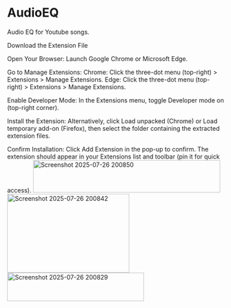 # AudioEQ
Audio EQ for Youtube songs.

Download the Extension File

Open Your Browser:
Launch Google Chrome or Microsoft Edge.

Go to Manage Extensions:
Chrome: Click the three-dot menu (top-right) > Extensions > Manage Extensions.
Edge: Click the three-dot menu (top-right) > Extensions > Manage Extensions.

Enable Developer Mode:
In the Extensions menu, toggle Developer mode on (top-right corner).

Install the Extension:
Alternatively, click Load unpacked (Chrome) or Load temporary add-on (Firefox), then select the folder containing the extracted extension files.

Confirm Installation:
Click Add Extension in the pop-up to confirm.
The extension should appear in your Extensions list and toolbar (pin it for quick access).
<img width="434" height="75" alt="Screenshot 2025-07-26 200850" src="https://github.com/user-attachments/assets/de90a55c-3fe1-4f44-bf9a-d76115aef12a" />
<img width="283" height="182" alt="Screenshot 2025-07-26 200842" src="https://github.com/user-attachments/assets/7ba97075-9309-46fd-bf65-7bbbec1595e8" />
<img width="317" height="66" alt="Screenshot 2025-07-26 200829" src="https://github.com/user-attachments/assets/3948f94c-0163-4b52-b656-d1c6a62a03f5" />
